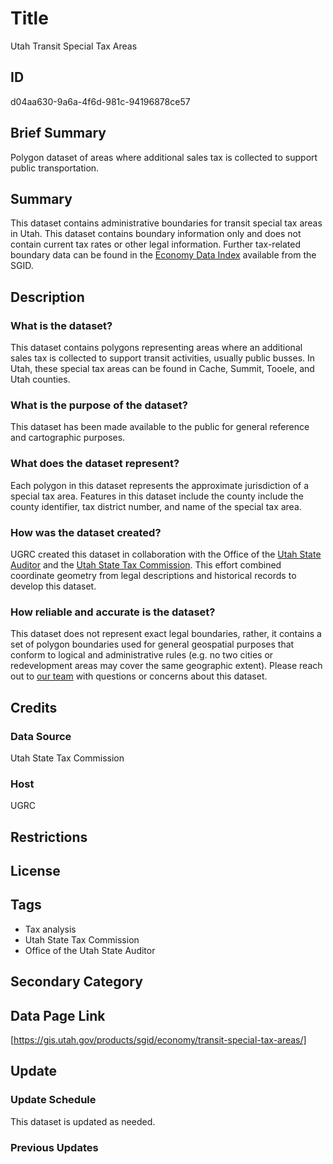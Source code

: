 # Title

Utah Transit Special Tax Areas

## ID

d04aa630-9a6a-4f6d-981c-94196878ce57

## Brief Summary

Polygon dataset of areas where additional sales tax is collected to support public transportation.

## Summary

This dataset contains administrative boundaries for transit special tax areas in Utah. This dataset contains boundary information only and does not contain current tax rates or other legal information. Further tax-related boundary data can be found in the [Economy Data Index](https://gis.utah.gov/products/sgid/economy/) available from the SGID.

## Description

### What is the dataset?

This dataset contains polygons representing areas where an additional sales tax is collected to support transit activities, usually public busses. In Utah, these special tax areas can be found in Cache, Summit, Tooele, and Utah counties.

### What is the purpose of the dataset?

This dataset has been made available to the public for general reference and cartographic purposes.

### What does the dataset represent?

Each polygon in this dataset represents the approximate jurisdiction of a special tax area. Features in this dataset include the county include the county identifier, tax district number, and name of the special tax area.

### How was the dataset created?

UGRC created this dataset in collaboration with the Office of the [Utah State Auditor](https://auditor.utah.gov/) and the [Utah State Tax Commission](https://tax.utah.gov/). This effort combined coordinate geometry from legal descriptions and historical records to develop this dataset.

### How reliable and accurate is the dataset?

This dataset does not represent exact legal boundaries, rather, it contains a set of polygon boundaries used for general geospatial purposes that conform to logical and administrative rules (e.g. no two cities or redevelopment areas may cover the same geographic extent). Please reach out to [our team](https://gis.utah.gov/about/) with questions or concerns about this dataset.

## Credits

### Data Source

Utah State Tax Commission

### Host

UGRC

## Restrictions

## License

## Tags

- Tax analysis
- Utah State Tax Commission
- Office of the Utah State Auditor

## Secondary Category

## Data Page Link

[https://gis.utah.gov/products/sgid/economy/transit-special-tax-areas/]

## Update

### Update Schedule

This dataset is updated as needed.

### Previous Updates
